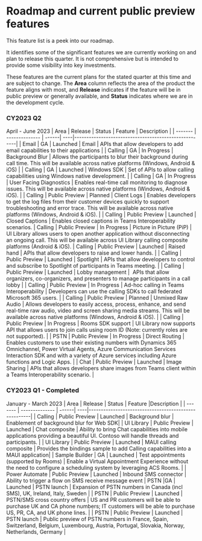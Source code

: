 # Roadmap and current public preview features

This feature list is a peek into our roadmap. <!--, and clones [our GitHub project](https://github.com/Azure/Communication/projects/1) --> 

It identifies some of the significant features we are currently working on and plan to release this quarter. <!--a rough timeframe for when you can expect to see them.--> It is not comprehensive but is intended to provide some visibility into key investments.

These features are the current plans for the stated quarter at this time and are subject to change. The **Area** column reflects the area of the product the feature aligns with most, and **Release**  indicates if the feature will be in public preview or generally available, and **Status** indicates where we are in the development cycle. <!-- Links are provided to Azure DevOps (ADO) tracking that is used internally by Microsoft.-->

### CY2023 Q2
April - June 2023
| Area    | Release        | Status  |  Feature | Description                                                |
| ------- | -------------- | ------| ----|------------------------------------------------------|
| Email | GA | Launched | Email |  APIs that allow developers to add email capabilities to their applications |
| Calling    | GA | In Progress | Background Blur  | Allows the participants to blur their background during call time. This will be available across native platforms (Windows, Android & iOS) |
| Calling    | GA | Launched | Windows SDK | Set of APIs to allow calling capabilities using Windows native development. |
| Calling    | GA | In Progress | User Facing Diagnostics | Enables real-time call monitoring to diagnose issues. This will be available across native platforms (Windows, Android & iOS). |
| Calling    | Public Preview | Planned | Client Logs | Enables developers to get the log files from their customer devices quickly to support troubleshooting and error trace. This will be available across native platforms (Windows, Android & iOS). |
| Calling    | Public Preview | Launched | Closed Captions | Enables closed captions in Teams Interoperability scenarios. 
| Calling    | Public Preview | In Progress | Picture in Picture (PiP) | UI Library allows users to open another application without disconnecting an ongoing call. This will be available across UI Library calling composite platforms (Android & iOS).
| Calling    | Public Preview | Launched | Raised hand | APIs that allow developers to raise and lower hands. |
| Calling    | Public Preview | Launched | Spotlight | APIs that allow developers to control and subscribe to Spotlight of participants in Teams meeting. |
| Calling    | Public Preview | Launched | Lobby management |  APIs that allow organizers, co-organizers, and presenters to manage participants in a call lobby |
| Calling    | Public Preview | In Progress | Ad-hoc calling in Teams Interoperability | Developers can use the calling SDKs to call federated Microsoft 365 users. |
| Calling    | Public Preview | Planned | Unmixed Raw Audio | Allows developers to easily access, process, enhance, and send real-time raw audio, video and screen sharing media streams. This will be available across native platforms (Windows, Android & iOS). |
| Calling    | Public Preview | In Progress | Rooms SDK support | UI Library now supports API that allows users to join calls using room ID (Note: currently roles are not supported). |
| PSTN    | Public Preview | In Progress | Direct Routing | Enables customers to use their existing numbers with Dynamics 365 Omnichannel, Power Virtual Agents, Azure Communication Services Interaction SDK and with a variety of Azure services including Azure functions and Logic Apps. |
| Chat | Public Preview | Launched | Image Sharing | APIs that allows developers share images from Teams client within a Teams Interoperability scenario. |


### CY2023 Q1 - Completed
January - March 2023
| Area    | Release        | Status  |  Feature |Description                                                |
| ------- | -------------- | ------| ----|------------------------------------------------------|
| Calling | Public Preview | Launched | Background blur | Enablement of background blur for Web SDK|
| UI Library    | Public Preview | Launched | Chat composite  | Ability to bring Chat capabilities into mobile applications providing a beautiful UI. Contoso will handle threads and participants. |
| UI Library | Public Preview | Launched | MAUI calling composite | Provides the bindings sample to add Calling capabilities into a MAUI application|
| Sample Builder | GA | Launched | Test appointments (supported by Rooms) | Enable a Virtual Appointment Experience without the need to configure a scheduling system by leveraging ACS Rooms. |
| Power Automate | Public Preview | Launched | Inbound SMS connector | Ability to trigger a flow on SMS receive message event
| PSTN |GA | Launched | PSTN launch | Expansion of PSTN numbers in Canada (incl SMS), UK, Ireland, Italy, Sweden |
| PSTN | Public Preview | Launched | PSTN/SMS cross country offers  | US and PR customers will be able to purchase UK and CA phone numbers; IT customers will be able to purchase US, PR, CA, and UK phone lines. |
| PSTN | Public Preview | Launched | PSTN launch | Public preview of PSTN numbers in France, Spain, Switzerland, Belgium, Luxembourg, Austria, Portugal, Slovakia, Norway, Netherlands, Germany |

